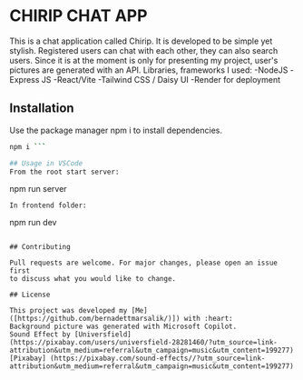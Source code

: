 # CHIRIP CHAT APP

This is a chat application called Chirip. It is developed to be simple yet stylish.
Registered users can chat with each other, they can also search users. 
Since it is at the moment is only for presenting my project, user's pictures are generated with an API. 
Libraries, frameworks I used:
-NodeJS
-Express JS
-React/Vite
-Tailwind CSS / Daisy UI
-Render for deployment


## Installation

Use the package manager npm i to install dependencies.

```bash
npm i ```

## Usage in VSCode
From the root start server:
```
npm run server
```
In frontend folder:
```
npm run dev
```

## Contributing

Pull requests are welcome. For major changes, please open an issue first
to discuss what you would like to change.

## License

This project was developed my [Me]([https://github.com/bernadettmarsalik/)]) with :heart:
Background picture was generated with Microsoft Copilot.
Sound Effect by [Universfield] (https://pixabay.com/users/universfield-28281460/?utm_source=link-attribution&utm_medium=referral&utm_campaign=music&utm_content=199277) [Pixabay] (https://pixabay.com/sound-effects//?utm_source=link-attribution&utm_medium=referral&utm_campaign=music&utm_content=199277)


